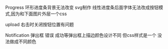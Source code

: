 Progress
环形进度条背景无法改变 svg制作 线性进度条后面字体无法改成按钮模式,因为和下面图片外层一个css

upload 
右击时关闭按钮位置有问题

Notification
弹出框  错误 成功等弹出框上描边颜色设计不同  但css样式是一个 没法做成不同颜色
